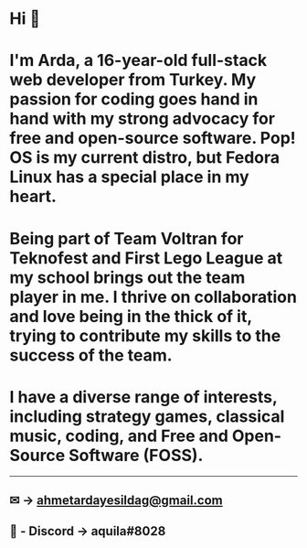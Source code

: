# Hi 👋
# I'm Arda, a 16-year-old full-stack web developer from Turkey. My passion for coding goes hand in hand with my strong advocacy for free and open-source software. Pop! OS is my current distro, but Fedora Linux has a special place in my heart.

# Being part of Team Voltran for Teknofest and First Lego League at my school brings out the team player in me. I thrive on collaboration and love being in the thick of it, trying to contribute my skills to the success of the team.

# I have a diverse range of interests, including strategy games, classical music, coding, and Free and Open-Source Software (FOSS).

----
## ✉ -> ahmetardayesildag@gmail.com
## 🔗 - Discord -> aquila#8028

